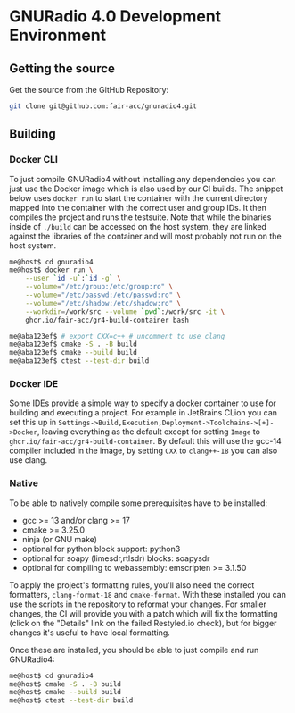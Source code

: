 # GNURadio 4.0 Development Environment

## Getting the source

Get the source from the GitHub Repository:
```bash
git clone git@github.com:fair-acc/gnuradio4.git
```

## Building
### Docker CLI
To just compile GNURadio4 without installing any dependencies you can just use the Docker image which is also used by our CI builds. The snippet below uses `docker run` to start the container with the current directory mapped into the container with the correct user and group IDs.
It then compiles the project and runs the testsuite.
Note that while the binaries inside of `./build` can be accessed on the host system, they are linked against the libraries of the container and will most probably not run on the host system.

```bash
me@host$ cd gnuradio4
me@host$ docker run \
    --user `id -u`:`id -g` \
    --volume="/etc/group:/etc/group:ro" \
    --volume="/etc/passwd:/etc/passwd:ro" \
    --volume="/etc/shadow:/etc/shadow:ro" \
    --workdir=/work/src --volume `pwd`:/work/src -it \
    ghcr.io/fair-acc/gr4-build-container bash

me@aba123ef$ # export CXX=c++ # uncomment to use clang
me@aba123ef$ cmake -S . -B build
me@aba123ef$ cmake --build build
me@aba123ef$ ctest --test-dir build
```
### Docker IDE
Some IDEs provide a simple way to specify a docker container to use for building and executing a project. For example in JetBrains CLion you can set this up in `Settings->Build,Execution,Deployment->Toolchains->[+]->Docker`, leaving everything as the default except for setting `Image` to `ghcr.io/fair-acc/gr4-build-container`.
By default this will use the gcc-14 compiler included in the image, by setting `CXX` to `clang++-18` you can also use clang.

### Native
To be able to natively compile some prerequisites have to be installed:
- gcc >= 13 and/or clang >= 17
- cmake >= 3.25.0
- ninja (or GNU make)
- optional for python block support: python3
- optional for soapy (limesdr,rtlsdr) blocks: soapysdr
- optional for compiling to webassembly: emscripten >= 3.1.50

To apply the project's formatting rules, you'll also need the correct formatters, `clang-format-18` and `cmake-format`. With these installed you can use the scripts in the repository to reformat your changes. For smaller changes, the CI will provide you with a patch which will fix the formatting (click on the "Details" link on the failed Restyled.io check), but for bigger changes it's useful to have local formatting.

Once these are installed, you should be able to just compile and run GNURadio4:

```bash
me@host$ cd gnuradio4
me@host$ cmake -S . -B build
me@host$ cmake --build build
me@host$ ctest --test-dir build

